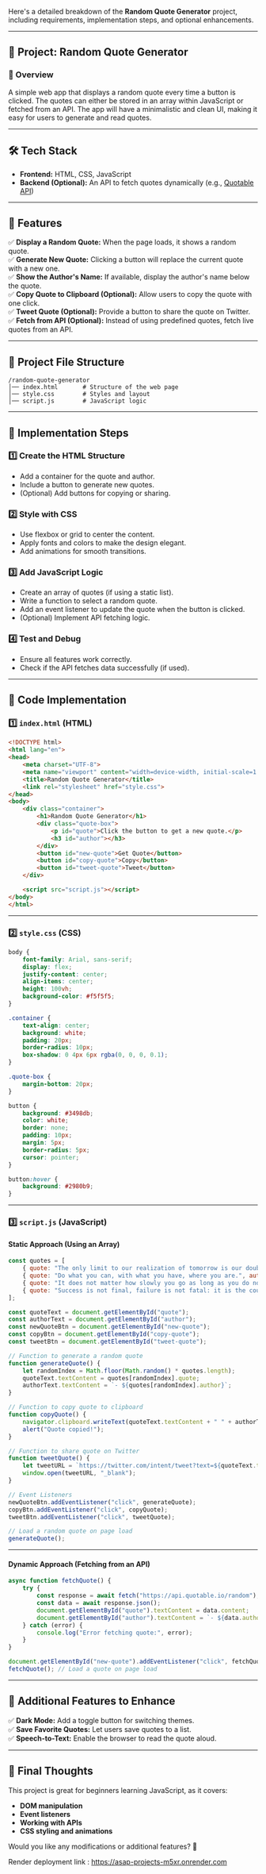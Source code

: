 Here's a detailed breakdown of the **Random Quote Generator** project, including requirements, implementation steps, and optional enhancements.

---

## **📌 Project: Random Quote Generator**
### **📜 Overview**
A simple web app that displays a random quote every time a button is clicked. The quotes can either be stored in an array within JavaScript or fetched from an API. The app will have a minimalistic and clean UI, making it easy for users to generate and read quotes.

---

## **🛠️ Tech Stack**
- **Frontend:** HTML, CSS, JavaScript  
- **Backend (Optional):** An API to fetch quotes dynamically (e.g., [Quotable API](https://quotable.io/))  

---

## **🎯 Features**
✅ **Display a Random Quote:** When the page loads, it shows a random quote.  
✅ **Generate New Quote:** Clicking a button will replace the current quote with a new one.  
✅ **Show the Author's Name:** If available, display the author's name below the quote.  
✅ **Copy Quote to Clipboard (Optional):** Allow users to copy the quote with one click.  
✅ **Tweet Quote (Optional):** Provide a button to share the quote on Twitter.  
✅ **Fetch from API (Optional):** Instead of using predefined quotes, fetch live quotes from an API.  

---

## **📂 Project File Structure**
```
/random-quote-generator
│── index.html       # Structure of the web page
│── style.css        # Styles and layout
│── script.js        # JavaScript logic
```

---

## **📝 Implementation Steps**
### **1️⃣ Create the HTML Structure**
- Add a container for the quote and author.  
- Include a button to generate new quotes.  
- (Optional) Add buttons for copying or sharing.  

### **2️⃣ Style with CSS**
- Use flexbox or grid to center the content.  
- Apply fonts and colors to make the design elegant.  
- Add animations for smooth transitions.  

### **3️⃣ Add JavaScript Logic**
- Create an array of quotes (if using a static list).  
- Write a function to select a random quote.  
- Add an event listener to update the quote when the button is clicked.  
- (Optional) Implement API fetching logic.  

### **4️⃣ Test and Debug**
- Ensure all features work correctly.  
- Check if the API fetches data successfully (if used).  

---

## **🔧 Code Implementation**
### **1️⃣ `index.html` (HTML)**
```html
<!DOCTYPE html>
<html lang="en">
<head>
    <meta charset="UTF-8">
    <meta name="viewport" content="width=device-width, initial-scale=1.0">
    <title>Random Quote Generator</title>
    <link rel="stylesheet" href="style.css">
</head>
<body>
    <div class="container">
        <h1>Random Quote Generator</h1>
        <div class="quote-box">
            <p id="quote">Click the button to get a new quote.</p>
            <h3 id="author"></h3>
        </div>
        <button id="new-quote">Get Quote</button>
        <button id="copy-quote">Copy</button>
        <button id="tweet-quote">Tweet</button>
    </div>

    <script src="script.js"></script>
</body>
</html>
```

---

### **2️⃣ `style.css` (CSS)**
```css
body {
    font-family: Arial, sans-serif;
    display: flex;
    justify-content: center;
    align-items: center;
    height: 100vh;
    background-color: #f5f5f5;
}

.container {
    text-align: center;
    background: white;
    padding: 20px;
    border-radius: 10px;
    box-shadow: 0 4px 6px rgba(0, 0, 0, 0.1);
}

.quote-box {
    margin-bottom: 20px;
}

button {
    background: #3498db;
    color: white;
    border: none;
    padding: 10px;
    margin: 5px;
    border-radius: 5px;
    cursor: pointer;
}

button:hover {
    background: #2980b9;
}
```

---

### **3️⃣ `script.js` (JavaScript)**
#### **Static Approach (Using an Array)**
```js
const quotes = [
    { quote: "The only limit to our realization of tomorrow is our doubts of today.", author: "Franklin D. Roosevelt" },
    { quote: "Do what you can, with what you have, where you are.", author: "Theodore Roosevelt" },
    { quote: "It does not matter how slowly you go as long as you do not stop.", author: "Confucius" },
    { quote: "Success is not final, failure is not fatal: it is the courage to continue that counts.", author: "Winston Churchill" }
];

const quoteText = document.getElementById("quote");
const authorText = document.getElementById("author");
const newQuoteBtn = document.getElementById("new-quote");
const copyBtn = document.getElementById("copy-quote");
const tweetBtn = document.getElementById("tweet-quote");

// Function to generate a random quote
function generateQuote() {
    let randomIndex = Math.floor(Math.random() * quotes.length);
    quoteText.textContent = quotes[randomIndex].quote;
    authorText.textContent = `- ${quotes[randomIndex].author}`;
}

// Function to copy quote to clipboard
function copyQuote() {
    navigator.clipboard.writeText(quoteText.textContent + " " + authorText.textContent);
    alert("Quote copied!");
}

// Function to share quote on Twitter
function tweetQuote() {
    let tweetURL = `https://twitter.com/intent/tweet?text=${quoteText.textContent} - ${authorText.textContent}`;
    window.open(tweetURL, "_blank");
}

// Event Listeners
newQuoteBtn.addEventListener("click", generateQuote);
copyBtn.addEventListener("click", copyQuote);
tweetBtn.addEventListener("click", tweetQuote);

// Load a random quote on page load
generateQuote();
```

---

#### **Dynamic Approach (Fetching from an API)**
```js
async function fetchQuote() {
    try {
        const response = await fetch("https://api.quotable.io/random");
        const data = await response.json();
        document.getElementById("quote").textContent = data.content;
        document.getElementById("author").textContent = `- ${data.author}`;
    } catch (error) {
        console.log("Error fetching quote:", error);
    }
}

document.getElementById("new-quote").addEventListener("click", fetchQuote);
fetchQuote(); // Load a quote on page load
```

---

## **🚀 Additional Features to Enhance**
✅ **Dark Mode:** Add a toggle button for switching themes.  
✅ **Save Favorite Quotes:** Let users save quotes to a list.  
✅ **Speech-to-Text:** Enable the browser to read the quote aloud.  

---

## **🎯 Final Thoughts**
This project is great for beginners learning JavaScript, as it covers:
- **DOM manipulation**
- **Event listeners**
- **Working with APIs**
- **CSS styling and animations**  

Would you like any modifications or additional features? 🚀





Render deployment link : https://asap-projects-m5xr.onrender.com

